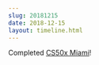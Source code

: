 ```yaml
---
slug: 20181215
date: 2018-12-15
layout: timeline.html
---
```


<p class="timeline">Completed <a href="https://theideacenter.co/cs50xmiami/">CS50x Miami</a>!</p>
